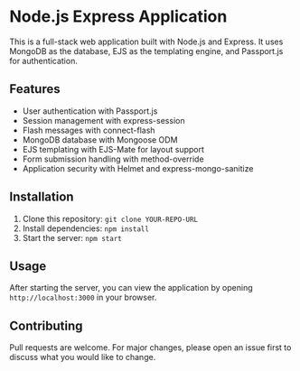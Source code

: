 # Node.js Express Application

This is a full-stack web application built with Node.js and Express. It uses MongoDB as the database, EJS as the templating engine, and Passport.js for authentication.

## Features

- User authentication with Passport.js
- Session management with express-session
- Flash messages with connect-flash
- MongoDB database with Mongoose ODM
- EJS templating with EJS-Mate for layout support
- Form submission handling with method-override
- Application security with Helmet and express-mongo-sanitize

## Installation

1. Clone this repository: `git clone YOUR-REPO-URL`
2. Install dependencies: `npm install`
3. Start the server: `npm start`

## Usage

After starting the server, you can view the application by opening `http://localhost:3000` in your browser.

## Contributing

Pull requests are welcome. For major changes, please open an issue first to discuss what you would like to change.
